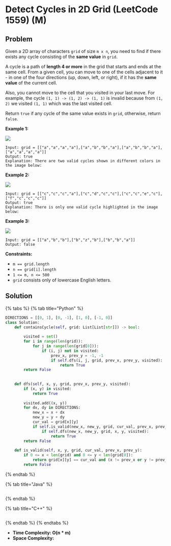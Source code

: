# Detect Cycles in 2D Grid (LeetCode 1559) (M)

## Problem



Given a 2D array of characters `grid` of size `m x n`, you need to find if there exists any cycle consisting of the **same value** in `grid`.

A cycle is a path of **length 4 or more** in the grid that starts and ends at the same cell. From a given cell, you can move to one of the cells adjacent to it - in one of the four directions (up, down, left, or right), if it has the **same value** of the current cell.

Also, you cannot move to the cell that you visited in your last move. For example, the cycle `(1, 1) -> (1, 2) -> (1, 1)` is invalid because from `(1, 2)` we visited `(1, 1)` which was the last visited cell.

Return `true` if any cycle of the same value exists in `grid`, otherwise, return `false`.

&#x20;

**Example 1:**

![](https://assets.leetcode.com/uploads/2020/07/15/1.png)

```
Input: grid = [["a","a","a","a"],["a","b","b","a"],["a","b","b","a"],["a","a","a","a"]]
Output: true
Explanation: There are two valid cycles shown in different colors in the image below:
```

**Example 2:**

![](https://assets.leetcode.com/uploads/2020/07/15/22.png)

```
Input: grid = [["c","c","c","a"],["c","d","c","c"],["c","c","e","c"],["f","c","c","c"]]
Output: true
Explanation: There is only one valid cycle highlighted in the image below:
```

**Example 3:**

![](https://assets.leetcode.com/uploads/2020/07/15/3.png)

```
Input: grid = [["a","b","b"],["b","z","b"],["b","b","a"]]
Output: false
```

&#x20;

**Constraints:**

* `m == grid.length`
* `n == grid[i].length`
* `1 <= m, n <= 500`
* `grid` consists only of lowercase English letters.



## Solution&#x20;

{% tabs %}
{% tab title="Python" %}
```python
DIRECTIONS = [[0, 1], [0, -1], [1, 0], [-1, 0]]
class Solution:
    def containsCycle(self, grid: List[List[str]]) -> bool:
    
        visited = set()
        for i in range(len(grid)):
            for j in range(len(grid[0])):
                if (i, j) not in visited:
                    prev_x, prev_y = -1, -1
                    if self.dfs(i, j, grid, prev_x, prev_y, visited):
                        return True
        return False
    
    
    def dfs(self, x, y, grid, prev_x, prev_y, visited):
        if (x, y) in visited:
            return True
        
        visited.add((x, y))
        for dx, dy in DIRECTIONS:
            new_x = x + dx
            new_y = y + dy
            cur_val = grid[x][y]
            if self.is_valid(new_x, new_y, grid, cur_val, prev_x, prev_y):
                if self.dfs(new_x, new_y, grid, x, y, visited):
                    return True
        return False
    
    def is_valid(self, x, y, grid, cur_val, prev_x, prev_y):
        if 0 <= x < len(grid) and 0 <= y < len(grid[0]):
            return grid[x][y] == cur_val and (x != prev_x or y != prev_y)
        return False
```
{% endtab %}

{% tab title="Java" %}
```java
```
{% endtab %}

{% tab title="C++" %}
```cpp
```
{% endtab %}
{% endtabs %}

* **Time Complexity: O(n \* m)**
* **Space Complexity:**

